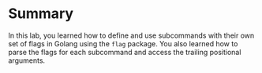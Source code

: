 # Summary

In this lab, you learned how to define and use subcommands with their own set of flags in Golang using the `flag` package. You also learned how to parse the flags for each subcommand and access the trailing positional arguments.
